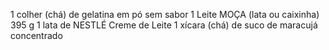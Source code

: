 1 colher (chá) de gelatina em pó sem sabor
1 Leite MOÇA (lata ou caixinha) 395 g
1 lata de NESTLÉ Creme de Leite
1 xícara (chá) de suco de maracujá concentrado